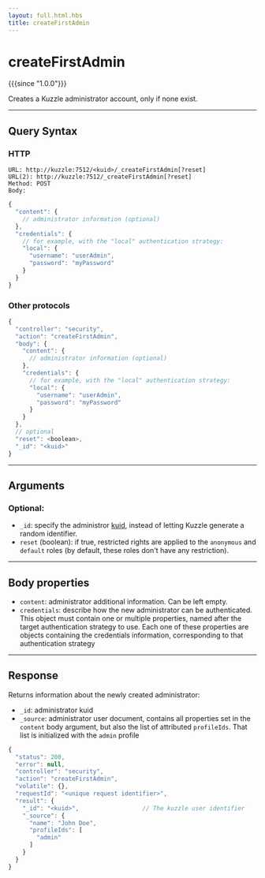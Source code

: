 ```yaml
---
layout: full.html.hbs
title: createFirstAdmin
---
```


# createFirstAdmin

{{{since "1.0.0"}}}

Creates a Kuzzle administrator account, only if none exist.

---

## Query Syntax

### HTTP

```http
URL: http://kuzzle:7512/<kuid>/_createFirstAdmin[?reset]
URL(2): http://kuzzle:7512/_createFirstAdmin[?reset]
Method: POST
Body:
```

```js
{
  "content": {
    // administrator information (optional)
  },
  "credentials": {
    // for example, with the "local" authentication strategy:
    "local": {
      "username": "userAdmin",
      "password": "myPassword"
    }
  }
}
```

### Other protocols

```js
{
  "controller": "security",
  "action": "createFirstAdmin",
  "body": {
    "content": {
      // administrator information (optional)
    },
    "credentials": {
      // for example, with the "local" authentication strategy:
      "local": {
        "username": "userAdmin",
        "password": "myPassword"
      }
    }
  },
  // optional
  "reset": <boolean>,
  "_id": "<kuid>"
}
```

---

## Arguments

### Optional:

- `_id`: specify the administror [kuid](/guide/1/essentials/user-authentication/#kuzzle-user-identifier-kuid), instead of letting Kuzzle generate a random identifier.
- `reset` (boolean): if true, restricted rights are applied to the `anonymous` and `default` roles (by default, these roles don't have any restriction).

---

## Body properties

- `content`: administrator additional information. Can be left empty.
- `credentials`: describe how the new administrator can be authenticated. This object must contain one or multiple properties, named after the target authentication strategy to use. Each one of these properties are objects containing the credentials information, corresponding to that authentication strategy

---

## Response

Returns information about the newly created administrator:

- `_id`: administrator kuid
- `_source`: administrator user document, contains all properties set in the `content` body argument, but also the list of attributed `profileIds`. That list is initialized with the `admin` profile

```javascript
{
  "status": 200,
  "error": null,
  "controller": "security",
  "action": "createFirstAdmin",
  "volatile": {},
  "requestId": "<unique request identifier>",
  "result": {
    "_id": "<kuid>",                  // The kuzzle user identifier
    "_source": {
      "name": "John Doe",
      "profileIds": [
        "admin"
      ]
    }
  }
}
```
